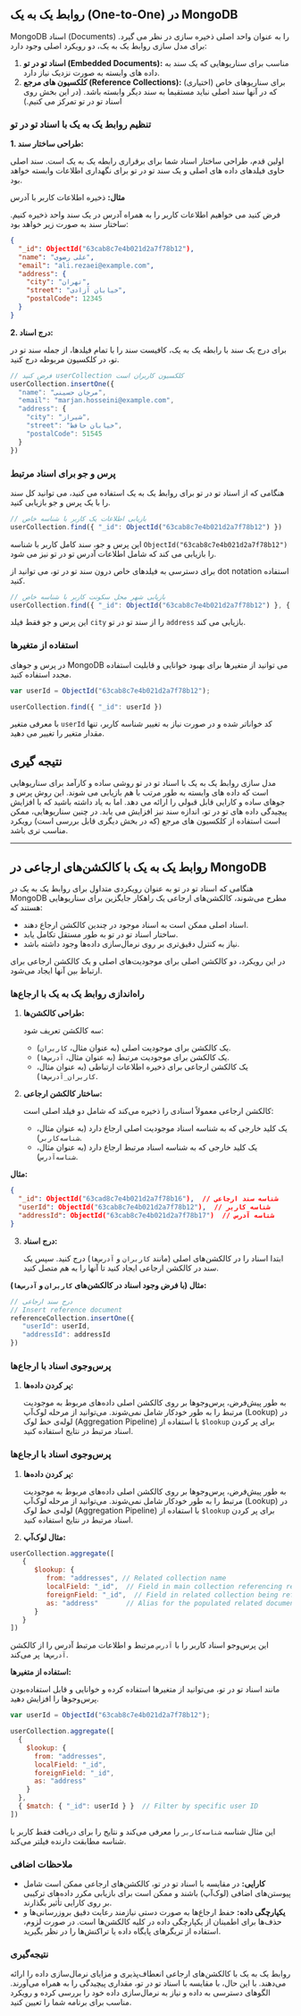 ## روابط یک به یک (One-to-One) در MongoDB

MongoDB اسناد (Documents) را به عنوان واحد اصلی ذخیره سازی در نظر می گیرد. برای مدل سازی روابط یک به یک، دو رویکرد اصلی
وجود دارد:

1. **اسناد تو در تو (Embedded Documents):** مناسب برای سناریوهایی که یک سند به داده های وابسته به صورت نزدیک نیاز دارد.
2. **کلکسیون های مرجع (Reference Collections):** (اختیاری) برای سناریوهای خاص که در آنها سند اصلی نباید مستقیما به سند
   دیگر وابسته باشد. (در این بخش روی اسناد تو در تو تمرکز می کنیم.)

### تنظیم روابط یک به یک با اسناد تو در تو

**1. طراحی ساختار سند:**

اولین قدم، طراحی ساختار اسناد شما برای برقراری رابطه یک به یک است. سند اصلی حاوی فیلدهای داده های اصلی و یک سند تو در تو
برای نگهداری اطلاعات وابسته خواهد بود.

**مثال:** ذخیره اطلاعات کاربر با آدرس

فرض کنید می خواهیم اطلاعات کاربر را به همراه آدرس در یک سند واحد ذخیره کنیم. ساختار سند به صورت زیر خواهد بود:

```json
{
  "_id": ObjectId("63cab8c7e4b021d2a7f78b12"),
  "name": "علی رضوی",
  "email": "ali.rezaei@example.com",
  "address": {
    "city": "تهران",
    "street": "خیابان آزادی",
    "postalCode": 12345
  }
}
```

**2. درج اسناد:**

برای درج یک سند با رابطه یک به یک، کافیست سند را با تمام فیلدها، از جمله سند تو در تو، در کلکسیون مربوطه درج کنید.

```javascript
// فرض کنید userCollection کلکسیون کاربران است
userCollection.insertOne({
  "name": "مرجان حسینی",
  "email": "marjan.hosseini@example.com",
  "address": {
    "city": "شیراز",
    "street": "خیابان حافظ",
    "postalCode": 51545
  }
})
```

### پرس و جو برای اسناد مرتبط

هنگامی که از اسناد تو در تو برای روابط یک به یک استفاده می کنید، می توانید کل سند را با یک پرس و جو بازیابی کنید.

```javascript
// بازیابی اطلاعات یک کاربر با شناسه خاص
userCollection.find({ "_id": ObjectId("63cab8c7e4b021d2a7f78b12") })
```

این پرس و جو، سند کامل کاربر با شناسه `ObjectId("63cab8c7e4b021d2a7f78b12")` را بازیابی می کند که شامل اطلاعات آدرس تو
در تو نیز می شود.

برای دسترسی به فیلدهای خاص درون سند تو در تو، می توانید از dot notation استفاده کنید.

```javascript
// بازیابی شهر محل سکونت کاربر با شناسه خاص
userCollection.find({ "_id": ObjectId("63cab8c7e4b021d2a7f78b12") }, { "address.city": 1 })
```

این پرس و جو فقط فیلد `city` را از سند تو در تو `address` بازیابی می کند.

### استفاده از متغیرها

در پرس و جوهای MongoDB می توانید از متغیرها برای بهبود خوانایی و قابلیت استفاده مجدد استفاده کنید.

```javascript
var userId = ObjectId("63cab8c7e4b021d2a7f78b12");

userCollection.find({ "_id": userId })
```

با معرفی متغیر `userId` کد خواناتر شده و در صورت نیاز به تغییر شناسه کاربر، تنها مقدار متغیر را تغییر می دهید.

## نتیجه گیری

مدل سازی روابط یک به یک با اسناد تو در تو روشی ساده و کارآمد برای سناریوهایی است که داده های وابسته به طور مرتب با هم
بازیابی می شوند. این روش پرس و جوهای ساده و کارایی قابل قبولی را ارائه می دهد. اما به یاد داشته باشید که با افزایش
پیچیدگی داده های تو در تو، اندازه سند نیز افزایش می یابد. در چنین سناریوهایی، ممکن است استفاده از کلکسیون های مرجع (که
در بخش دیگری قابل بررسی است) رویکرد مناسب تری باشد.


__________________________________________________________________________________________________________________

## روابط یک به یک با کالکشن‌های ارجاعی در MongoDB

هنگامی که اسناد تو در تو به عنوان رویکردی متداول برای روابط یک به یک در MongoDB مطرح می‌شوند، کالکشن‌های ارجاعی یک
راهکار جایگزین برای سناریوهایی هستند که:

- اسناد اصلی ممکن است به اسناد موجود در چندین کالکشن ارجاع دهند.
- ساختار اسناد تو در تو به طور مستقل تکامل یابد.
- نیاز به کنترل دقیق‌تری بر روی نرمال‌سازی داده‌ها وجود داشته باشد.

در این رویکرد، دو کالکشن اصلی برای موجودیت‌های اصلی و یک کالکشن ارجاعی برای ارتباط بین آنها ایجاد می‌شود.

### راه‌اندازی روابط یک به یک با ارجاع‌ها

1. **طراحی کالکشن‌ها:**

   سه کالکشن تعریف شود:
   - یک کالکشن برای موجودیت اصلی (به عنوان مثال، `کاربران`).
   - یک کالکشن برای موجودیت مرتبط (به عنوان مثال، `آدرس‌ها`).
   - یک کالکشن ارجاعی برای ذخیره اطلاعات ارتباطی (به عنوان مثال، `کاربران_آدرس‌ها`).

2. **ساختار کالکشن ارجاعی:**

   کالکشن ارجاعی معمولاً اسنادی را ذخیره می‌کند که شامل دو فیلد اصلی است:
   - یک کلید خارجی که به شناسه اسناد موجودیت اصلی ارجاع دارد (به عنوان مثال، `شناسه‌کاربر`).
   - یک کلید خارجی که به شناسه اسناد مرتبط ارجاع دارد (به عنوان مثال، `شناسه‌آدرس`).

**مثال:**

```json
{
  "_id": ObjectId("63cad8c7e4b021d2a7f78b16"),  // شناسه سند ارجاعی
  "userId": ObjectId("63cab8c7e4b021d2a7f78b12"),  // شناسه کاربر
  "addressId": ObjectId("63cab8c7e4b021d2a7f78b17")  // شناسه آدرس
}
```

3. **درج اسناد:**

   ابتدا اسناد را در کالکشن‌های اصلی (مانند `کاربران` و `آدرس‌ها`) درج کنید. سپس یک سند در کالکشن ارجاعی ایجاد کنید تا
   آنها را به هم متصل کنید.

**مثال (با فرض وجود اسناد در کالکشن‌های `کاربران` و `آدرس‌ها`):**

```javascript
// درج سند ارجاعی
// Insert reference document
referenceCollection.insertOne({
   "userId": userId,
   "addressId": addressId
})

```

### پرس‌وجوی اسناد با ارجاع‌ها

1. **پر کردن داده‌ها:**

   به طور پیش‌فرض، پرس‌وجوها بر روی کالکشن اصلی داده‌های مربوط به موجودیت مرتبط را به طور خودکار شامل نمی‌شوند.
   می‌توانید از مرحله لوک‌آپ (Lookup) در لوله‌ی خط لوک (Aggregation Pipeline) با استفاده از `$lookup` برای پر کردن اسناد
   مرتبط در نتایج استفاده کنید.

### پرس‌وجوی اسناد با ارجاع‌ها

1. **پر کردن داده‌ها:**

   به طور پیش‌فرض، پرس‌وجوها بر روی کالکشن اصلی داده‌های مربوط به موجودیت مرتبط را به طور خودکار شامل نمی‌شوند.
   می‌توانید از مرحله لوک‌آپ (Lookup) در لوله‌ی خط لوک (Aggregation Pipeline) با استفاده از `$lookup` برای پر کردن اسناد
   مرتبط در نتایج استفاده کنید.

2. **مثال لوک‌آپ:**

```javascript
userCollection.aggregate([
   {
      $lookup: {
         from: "addresses", // Related collection name
         localField: "_id",  // Field in main collection referencing related entity
         foreignField: "_id",  // Field in related collection being referenced
         as: "address"       // Alias for the populated related document field
      }
   }
])

```

این پرس‌وجو اسناد کاربر را با `آدرس` مرتبط و اطلاعات مرتبط آدرس را از کالکشن `آدرس‌ها` پر می‌کند.

**استفاده از متغیرها:**

مانند اسناد تو در تو، می‌توانید از متغیرها استفاده کرده و خوانایی و قابل استفاده‌بودن پرس‌وجوها را افزایش دهید.

```javascript
var userId = ObjectId("63cab8c7e4b021d2a7f78b12");

userCollection.aggregate([
  {
    $lookup: {
      from: "addresses",
      localField: "_id",
      foreignField: "_id",
      as: "address"
    }
  },
  { $match: { "_id": userId } }  // Filter by specific user ID
])
```

این مثال شناسه `شناسه‌کاربر` را معرفی می‌کند و نتایج را برای دریافت فقط کاربر با شناسه مطابقت دارنده فیلتر می‌کند.

### ملاحظات اضافی

- **کارایی:** در مقایسه با اسناد تو در تو، کالکشن‌های ارجاعی ممکن است شامل پیوستن‌های اضافی (لوک‌آپ) باشند و ممکن است
  برای بازیابی مکرر داده‌های ترکیبی بر روی کارایی تأثیر بگذارند.
- **یکپارچگی داده:** حفظ ارجاع‌ها به صورت دستی نیازمند رعایت دقیق بروزرسانی‌ها و حذف‌ها برای اطمینان از یکپارچگی داده در
  کلیه کالکشن‌ها است. در صورت لزوم، استفاده از تریگرهای پایگاه داده یا تراکنش‌ها را در نظر بگیرید.

### نتیجه‌گیری

روابط یک به یک با کالکشن‌های ارجاعی انعطاف‌پذیری و مزایای نرمال‌سازی داده را ارائه می‌دهند. با این حال، با مقایسه با
اسناد تو در تو، مقداری پیچیدگی را به همراه می‌آورند. الگوهای دسترسی به داده و نیاز به نرمال‌سازی داده خود را بررسی کرده
و رویکرد مناسب برای برنامه شما را تعیین کنید.